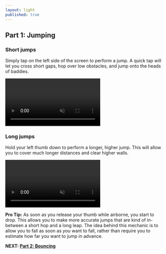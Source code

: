 ```yaml
---
layout: light
published: true
---
```


## Part 1: Jumping

### Short jumps

Simply tap on the left side of the screen to perform a jump. A quick tap will let you cross short gaps, hop over low obstacles, and jump onto the heads of baddies.

<video autoplay="" loop="" muted="">
	<source type="video/webm" src="http://i.imgur.com/A9ELh38.webm">
    <source type="video/mp4" src="http://i.imgur.com/A9ELh38.mp4">
</video>

### Long jumps

Hold your left thumb down to perform a longer, higher jump. This will allow you to cover much longer distances and clear higher walls.

<video autoplay="" loop="" muted="">
	<source type="video/webm" src="http://i.imgur.com/9Wpf3G8.webm">
    <source type="video/mp4" src="http://i.imgur.com/9Wpf3G8.mp4">
</video>

**Pro Tip:** As soon as you release your thumb while airborne, you start to drop. This allows you to make more accurate jumps that are kind of in-between a short hop and a long leap. The idea behind this mechanic is to allow you to fall as soon as *you* want to fall, rather than require you to estimate how far you want to jump in advance.


**NEXT: [Part 2: Bouncing](/manual/bouncing)**
